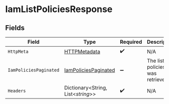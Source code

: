 # IamListPoliciesResponse


## Fields

| Field                                                                   | Type                                                                    | Required                                                                | Description                                                             |
| ----------------------------------------------------------------------- | ----------------------------------------------------------------------- | ----------------------------------------------------------------------- | ----------------------------------------------------------------------- |
| `HttpMeta`                                                              | [HTTPMetadata](../../Models/Components/HTTPMetadata.md)                 | :heavy_check_mark:                                                      | N/A                                                                     |
| `IamPoliciesPaginated`                                                  | [IamPoliciesPaginated](../../Models/Components/IamPoliciesPaginated.md) | :heavy_minus_sign:                                                      | The list of policies was retrieved.                                     |
| `Headers`                                                               | Dictionary<String, List<*string*>>                                      | :heavy_check_mark:                                                      | N/A                                                                     |